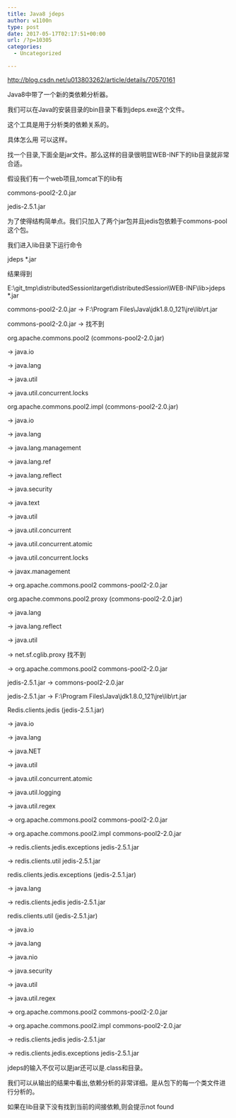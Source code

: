 ```yaml
---
title: Java8 jdeps
author: w1100n
type: post
date: 2017-05-17T02:17:51+00:00
url: /?p=10305
categories:
  - Uncategorized

---
```

http://blog.csdn.net/u013803262/article/details/70570161
  
Java8中带了一个新的类依赖分析器。
  
我们可以在Java的安装目录的bin目录下看到jdeps.exe这个文件。
  
这个工具是用于分析类的依赖关系的。
  
具体怎么用 可以这样。
  
找一个目录,下面全是jar文件。那么这样的目录很明显WEB-INF下的lib目录就非常合适。
  
假设我们有一个web项目,tomcat下的lib有
  
commons-pool2-2.0.jar
  
jedis-2.5.1.jar
  
为了使得结构简单点。我们只加入了两个jar包并且jedis包依赖于commons-pool这个包。
  
我们进入lib目录下运行命令
  
jdeps *.jar
  
结果得到
  
E:\git_tmp\distributedSession\target\distributedSession\WEB-INF\lib>jdeps *.jar
  
commons-pool2-2.0.jar -> F:\Program Files\Java\jdk1.8.0_121\jre\lib\rt.jar
  
commons-pool2-2.0.jar -> 找不到
     
org.apache.commons.pool2 (commons-pool2-2.0.jar)
        
-> java.io
        
-> java.lang
        
-> java.util
        
-> java.util.concurrent.locks
     
org.apache.commons.pool2.impl (commons-pool2-2.0.jar)
        
-> java.io
        
-> java.lang
        
-> java.lang.management
        
-> java.lang.ref
        
-> java.lang.reflect
        
-> java.security
        
-> java.text
        
-> java.util
        
-> java.util.concurrent
        
-> java.util.concurrent.atomic
        
-> java.util.concurrent.locks
        
-> javax.management
        
-> org.apache.commons.pool2 commons-pool2-2.0.jar
     
org.apache.commons.pool2.proxy (commons-pool2-2.0.jar)
        
-> java.lang
        
-> java.lang.reflect
        
-> java.util
        
-> net.sf.cglib.proxy 找不到
        
-> org.apache.commons.pool2 commons-pool2-2.0.jar
  
jedis-2.5.1.jar -> commons-pool2-2.0.jar
  
jedis-2.5.1.jar -> F:\Program Files\Java\jdk1.8.0_121\jre\lib\rt.jar
     
Redis.clients.jedis (jedis-2.5.1.jar)
        
-> java.io
        
-> java.lang
        
-> java.NET
        
-> java.util
        
-> java.util.concurrent.atomic
        
-> java.util.logging
        
-> java.util.regex
        
-> org.apache.commons.pool2 commons-pool2-2.0.jar
        
-> org.apache.commons.pool2.impl commons-pool2-2.0.jar
        
-> redis.clients.jedis.exceptions jedis-2.5.1.jar
        
-> redis.clients.util jedis-2.5.1.jar
     
redis.clients.jedis.exceptions (jedis-2.5.1.jar)
        
-> java.lang
        
-> redis.clients.jedis jedis-2.5.1.jar
     
redis.clients.util (jedis-2.5.1.jar)
        
-> java.io
        
-> java.lang
        
-> java.nio
        
-> java.security
        
-> java.util
        
-> java.util.regex
        
-> org.apache.commons.pool2 commons-pool2-2.0.jar
        
-> org.apache.commons.pool2.impl commons-pool2-2.0.jar
        
-> redis.clients.jedis jedis-2.5.1.jar
        
-> redis.clients.jedis.exceptions jedis-2.5.1.jar

jdeps的输入不仅可以是jar还可以是.class和目录。
  
我们可以从输出的结果中看出,依赖分析的非常详细。是从包下的每一个类文件进行分析的。
  
如果在lib目录下没有找到当前的间接依赖,则会提示not found